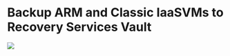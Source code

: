 # Backup ARM and Classic IaaSVMs to Recovery Services Vault

<a href="https://portal.azure.com/#create/Microsoft.Template/uri/https%3A%2F%2Fraw.githubusercontent.com%2Fimsanjeev4%2FAzureResourceGroup1%2Fmaster%2FAzureResourceGroup1%2FcreateUi%2FcreateUiDefinition.json" target="_blank">
    <img src="http://azuredeploy.net/deploybutton.png"/>
</a>
